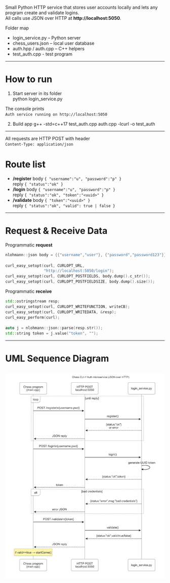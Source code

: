 
Small Python HTTP service that stores user accounts
locally and lets any program create and validate logins.  
All calls use JSON over HTTP at **http://localhost:5050**.

Folder map
* login_service.py     – Python server  
* chess_users.json     – local user database 
* auth.hpp / auth.cpp  – C++ helpers
* test_auth.cpp        - test program  

----------------------------------------------------------------------
# How to run

1. Start server in its folder  
python login_service.py 

The console prints  
`Auth service running on http://localhost:5050`

2. Build app 
g++ -std=c++17 test_auth.cpp auth.cpp -lcurl -o test_auth

----------------------------------------------------------------------
All requests are HTTP POST with header  
`Content-Type: application/json`

# Route list
* **/register**  body `{ "username":"u", "password":"p" }`  
              reply `{ "status":"ok" }`
* **/login**     body `{ "username":"u", "password":"p" }`  
              reply `{ "status":"ok", "token":"<uuid>" }`
* **/validate**  body `{ "token":"<uuid>" }`  
              reply `{ "status":"ok", "valid": true | false }`

----------------------------------------------------------------------
# Request & Receive Data

Programmatic **request** 
```cpp
nlohmann::json body = {{"username","user"}, {"password","password123"}};

curl_easy_setopt(curl, CURLOPT_URL,
                 "http://localhost:5050/login");
curl_easy_setopt(curl, CURLOPT_POSTFIELDS, body.dump().c_str());
curl_easy_setopt(curl, CURLOPT_POSTFIELDSIZE, body.dump().size());
```

Programmatic **receive** 
```cpp
std::ostringstream resp;
curl_easy_setopt(curl, CURLOPT_WRITEFUNCTION, writeCB);
curl_easy_setopt(curl, CURLOPT_WRITEDATA, &resp);
curl_easy_perform(curl);

auto j = nlohmann::json::parse(resp.str());
std::string token = j.value("token", "");   
```
----------------------------------------------------------------------
# UML Sequence Diagram

![UML sequence diagram](docs/UML_diagram.png)
----------------------------------------------------------------------
